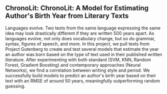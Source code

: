 ## ChronoLit: ChronoLit: A Model for Estimating Author's Birth Year from Literary Texts

Languages evolve. Two texts from the same language expressing the same idea may look drastically different if they are written 500 years apart. As languages evolve, not only does vocabulary change, but so do grammar, syntax, figures of speech, and more. In this project, we pull texts from Project Gutenberg to create and test several models that estimate the year an author was born based on the type of text used in their published written literature. After experimenting with both standard (SVM, KNN, Random Forest, Gradient Boosting) and contemporary approaches (Neural Networks), we find a correlation between writing style and period. We successfully build models to predict an author's birth year based on their text with an RMSE of around 50 years, meaningfully outperforming random guessing.
